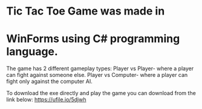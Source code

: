 # Tic Tac Toe Game was made in 
# WinForms using C# programming language.
The game has 2 different gameplay types:
Player vs Player- where a player can fight against someone else.
Player vs Computer- where a player can fight only against the computer AI.

To download the exe directly and play the game you can download from the link below:
https://ufile.io/5djwh
